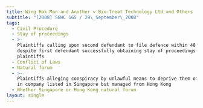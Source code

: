 ```yaml
---
title: Wing Hak Man and Another v Bio-Treat Technology Ltd and Others
subtitle: "[2008] SGHC 165 / 29\_September\_2008"
tags:
  - Civil Procedure
  - Stay of proceedings
  - >-
    Plaintiffs calling upon second defendant to file defence within 48 hours
    despite first defendant successfully obtaining stay of proceedings against
    plaintiffs
  - Conflict of Laws
  - Natural forum
  - >-
    Plaintiffs alleging conspiracy by unlawful means to deprive them of shares
    in company listed in Singapore but managed from Hong Kong
  - Whether Singapore or Hong Kong natural forum
layout: single
---
```


